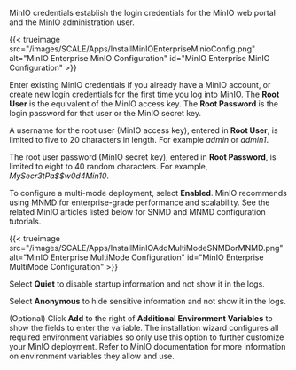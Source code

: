 &NewLine;

MinIO credentials establish the login credentials for the MinIO web portal and the MinIO administration user.

{{< trueimage src="/images/SCALE/Apps/InstallMinIOEnterpriseMinioConfig.png" alt="MinIO Enterprise MinIO Configuration" id="MinIO Enterprise MinIO Configuration" >}}

Enter existing MinIO credentials if you already have a MinIO account, or create new login credentials for the first time you log into MinIO.
The **Root User** is the equivalent of the MinIO access key. The **Root Password** is the login password for that user or the MinIO secret key.

A username for the root user (MinIO access key), entered in **Root User**, is limited to five to 20 characters in length. For example *admin* or *admin1*.

The root user password (MinIO secret key), entered in **Root Password**, is limited to eight to 40 random characters. For example, *MySecr3tPa$$w0d4Min10*.

To configure a multi-mode deployment, select **Enabled**.
MinIO recommends using MNMD for enterprise-grade performance and scalability. See the related MinIO articles listed below for SNMD and MNMD configuration tutorials.

{{< trueimage src="/images/SCALE/Apps/InstallMinIOAddMultiModeSNMDorMNMD.png" alt="MinIO Enterprise MultiMode Configuration" id="MinIO Enterprise MultiMode Configuration" >}}

Select **Quiet** to disable startup information and not show it in the logs.

Select **Anonymous** to hide sensitive information and not show it in the logs.

(Optional) Click **Add** to the right of **Additional Environment Variables** to show the fields to enter the variable.
The installation wizard configures all required environment variables so only use this option to further customize your MinIO deployment.
Refer to MinIO documentation for more information on environment variables they allow and use.